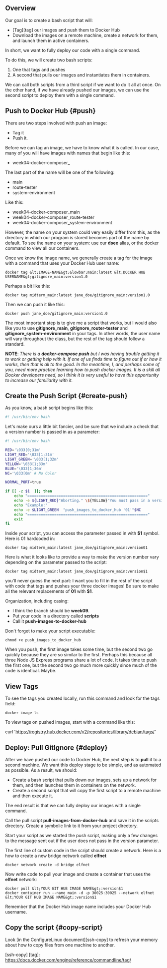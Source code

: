 ## Overview

Our goal is to create a bash script that will:

- [Tag][tag] our images and push them to Docker Hub
- Download the images on a remote machine, create a network for them, and launch them in active containers.

In short, we want to fully deploy our code with a single command.

To do this, we will create two bash scripts:

1.  One that tags and pushes
1.  A second that pulls our images and instantiates them in containers.

We can call both scripts from a third script if we want to do it all at once. On the other hand, if we have already pushed our images, we can use the second script to deploy them with a single command.

## Push to Docker Hub {#push}

There are two steps involved with push an image:

- Tag it
- Push it.

Before we can tag an image, we have to know what it is called. In our case, many of you will have images with names that begin like this:

- week04-docker-composer_

The last part of the name will be one of the following:

- main
- route-tester
- system-environment

Like this:

- week04-docker-composer_main
- week04-docker-composer_route-tester
- week04-docker-composer_system-environment

However, the name on your system could very easily differ from this, as the directory in which our program is stored becomes part of the name by default. To see the name on your system: use our **dsee** alias, or the docker command to view all our containers.

Once we know the image name, we generally create a tag for the image with a command that uses your Docker Hub user name:

    docker tag &lt;IMAGE-NAME&gt;&lowbar;main:latest &lt;DOCKER HUB USERNAME&gt;gitignore_main:version1.0

Perhaps a bit like this:

    docker tag midterm_main:latest jane_doe/gitignore_main:version1.0

Then we can push it like this:

    docker push jane_doe/gitignore_main:version1.0

The most important step is to give me a script that works, but I would also like you to use **gitignore_main**, **gitignore_router-tester** and **gitignore_system-environment** in your tags. In other words, the user name will vary throughout the class, but the rest of the tag should follow a standard.

**NOTE**: _There is a **docker-compose push** but I was having trouble getting it to work or getting help with it. If one of us finds time to figure out if or how it works, then that is all to the good. In the meantime, I, and perhaps some of you, need more practice learning how to push docker images. It is a skill all Docker developers need, so I think it is very useful to have this opportunity to increase our familiarity with it._

## Create the Push Script {#create-push}    

As you know, a bash script begins like this:

```bash
#! /usr/bin/env bash
```

Let's make ours a little bit fancier, and be sure that we include a check that a version number is passed in as a parameter:

```bash
#! /usr/bin/env bash

RED='\033[0;31m'
LIGHT_RED='\033[1;31m'
LIGHT_GREEN='\033[1;32m'
YELLOW='\033[1;33m'
BLUE='\033[1;36m'
NC='\033[0m' # No Color

NORMAL_PORT=true

if [[ -z $1  ]]; then
    echo "======================================================"
    echo -e ${LIGHT_RED}"Aborting." \${YELLOW}"You must pass in a version number."\$NC       
    echo "Example:"
    echo -e $LIGHT_GREEN  "push_images_to_docker_hub '01'"$NC
    echo "======================================================"
    exit
fi
```

Inside your script, you can access the parameter passed in with **$1** symbol. Here is 01 hardcoded in:

    docker tag midterm_main:latest jane_doe/gitignore_main:version01

Here is what it looks like to provide a way to make the version number vary depending on the parameter passed to the script:    

    docker tag midterm_main:latest jane_doe/gitignore_main:version$1

you'll never guess the next part: I want you to fill in the rest of the script with code that tags and pushes your three docker images! Be sure to make all the relevant replacements of **01** with **$1**.

Organization, including casing:

- I think the branch should be **week09**.
- Put your code in a directory called **scripts**
- Call it **push-images-to-docker-hub**

Don't forget to make your script executable:

    chmod +x push_images_to_docker_hub

When you push, the first image takes some time, but the second two go quickly because they are so similar to the first. Perhaps this because all three Node JS Express programs share a lot of code. It takes time to push the first one, but the second two go much more quickly since much of the code is identical. Maybe.

## View Tags

To see the tags you created locally, run this command and look for the tags field:

    docker image ls

To view tags on pushed images, start with a command like this:

curl 'https://registry.hub.docker.com/v2/repositories/library/debian/tags/'

## Deploy: Pull GitIgnore {#deploy}

After we have pushed our code to Docker Hub, the next step is to **pull** it to a second machine. We want this deploy stage to be simple, and as automated as possible. As a result, we should:

- Create a bash script that pulls down our images, sets up a network for them, and then launches them in containers on the network.
- Create a second script that will copy the first script to a remote machine and then execute it.

The end result is that we can fully deploy our images with a single command.

Call the pull script **pull-images-from-docker-hub** and save it in the scripts directory. Create a symbolic link to it from your project directory.

Start your script as we started the push script, making only a few changes to the message sent out if the user does not pass in the version parameter.

The first line of custom code in the script should create a network. Here is a how to create a new bridge network called **elfnet**

    docker network create -d bridge elfnet

Now write code to pull your image and create a container that uses the **elfnet** network:

    docker pull &lt;YOUR GIT HUB IMAGE NAME&gt;:version$1
    docker container run --name main -d -p 30025:30025 --network elfnet &lt;YOUR GIT HUB IMAGE NAME&gt;:version$1

Remember that the Docker Hub image name includes your Docker Hub username.    

## Copy the script {#copy-script}

Look [in the ConfigureLinux document][ssh-copy] to refresh your memory about how to copy files from one machine to another.

[ssh-copy]
[tag]: https://docs.docker.com/engine/reference/commandline/tag/
